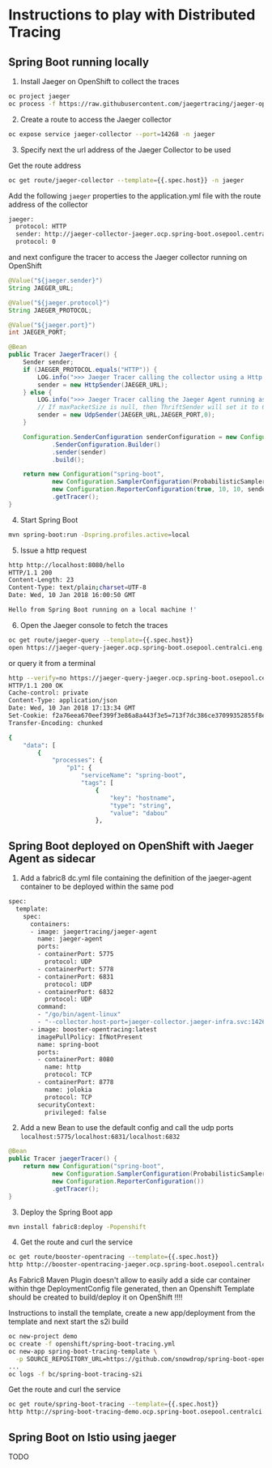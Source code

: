 # Instructions to play with Distributed Tracing

## Spring Boot running locally 

1. Install Jaeger on OpenShift to collect the traces

```bash
oc project jaeger
oc process -f https://raw.githubusercontent.com/jaegertracing/jaeger-openshift/master/all-in-one/jaeger-all-in-one-template.yml | oc create -f -
```

2. Create a route to access the Jaeger collector

```bash
oc expose service jaeger-collector --port=14268 -n jaeger
```

3. Specify next the url address of the Jaeger Collector to be used

Get the route address

```bash
oc get route/jaeger-collector --template={{.spec.host}} -n jaeger     
```

Add the following `jaeger` properties to the application.yml file with the route address of the collector

```bash
jaeger:
  protocol: HTTP
  sender: http://jaeger-collector-jaeger.ocp.spring-boot.osepool.centralci.eng.rdu2.redhat.com/api/traces
  protocol: 0
```

and next configure the tracer to access the Jaeger collector running on OpenShift

```java
@Value("${jaeger.sender}")
String JAEGER_URL;

@Value("${jaeger.protocol}")
String JAEGER_PROTOCOL;

@Value("${jaeger.port}")
int JAEGER_PORT;

@Bean
public Tracer JaegerTracer() {
    Sender sender;
    if (JAEGER_PROTOCOL.equals("HTTP")) {
        LOG.info(">>> Jaeger Tracer calling the collector using a Http sender !");
        sender = new HttpSender(JAEGER_URL);
    } else {
        LOG.info(">>> Jaeger Tracer calling the Jaeger Agent running as a container sidecar with Udp Sender");
        // If maxPacketSize is null, then ThriftSender will set it to 65000
        sender = new UdpSender(JAEGER_URL,JAEGER_PORT,0);
    }

    Configuration.SenderConfiguration senderConfiguration = new Configuration
            .SenderConfiguration.Builder()
            .sender(sender)
            .build();

    return new Configuration("spring-boot",
            new Configuration.SamplerConfiguration(ProbabilisticSampler.TYPE, 1),
            new Configuration.ReporterConfiguration(true, 10, 10, senderConfiguration))
            .getTracer();
}
```

4. Start Spring Boot

```bash
mvn spring-boot:run -Dspring.profiles.active=local
```

5. Issue a http request

```bash
http http://localhost:8080/hello
HTTP/1.1 200 
Content-Length: 23
Content-Type: text/plain;charset=UTF-8
Date: Wed, 10 Jan 2018 16:00:50 GMT

Hello from Spring Boot running on a local machine !'
```

6. Open the Jaeger console to fetch the traces

```bash
oc get route/jaeger-query --template={{.spec.host}} 
open https://jaeger-query-jaeger.ocp.spring-boot.osepool.centralci.eng.rdu2.redhat.com/search
```

or query it from a terminal

```bash
http --verify=no https://jaeger-query-jaeger.ocp.spring-boot.osepool.centralci.eng.rdu2.redhat.com/api/traces?service=spring-boot
HTTP/1.1 200 OK
Cache-control: private
Content-Type: application/json
Date: Wed, 10 Jan 2018 17:13:34 GMT
Set-Cookie: f2a76eea670eef399f3e86a8a443f3e5=713f7dc386ce37099352855f8ec66619; path=/; HttpOnly
Transfer-Encoding: chunked

{
    "data": [
        {
            "processes": {
                "p1": {
                    "serviceName": "spring-boot",
                    "tags": [
                        {
                            "key": "hostname",
                            "type": "string",
                            "value": "dabou"
                        },

```

## Spring Boot deployed on OpenShift with Jaeger Agent as sidecar

1. Add a fabric8 dc.yml file containing the definition of the jaeger-agent container to be deployed within the same pod

```bash
spec:
  template:
    spec:
      containers:
      - image: jaegertracing/jaeger-agent
        name: jaeger-agent
        ports:
        - containerPort: 5775
          protocol: UDP
        - containerPort: 5778
        - containerPort: 6831
          protocol: UDP
        - containerPort: 6832
          protocol: UDP
        command:
        - "/go/bin/agent-linux"
        - "--collector.host-port=jaeger-collector.jaeger-infra.svc:14267"
      - image: booster-opentracing:latest
        imagePullPolicy: IfNotPresent
        name: spring-boot
        ports:
        - containerPort: 8080
          name: http
          protocol: TCP
        - containerPort: 8778
          name: jolokia
          protocol: TCP
        securityContext:
          privileged: false
```

2. Add a new Bean to use the default config and call the udp ports `localhost:5775/localhost:6831/localhost:6832`

```java
@Bean
public Tracer jaegerTracer() {
    return new Configuration("spring-boot",
            new Configuration.SamplerConfiguration(ProbabilisticSampler.TYPE, 1),
            new Configuration.ReporterConfiguration())
            .getTracer();
}
```

3. Deploy the Spring Boot app

```bash
mvn install fabric8:deploy -Popenshift
```

4. Get the route and curl the service

```bash
oc get route/booster-opentracing --template={{.spec.host}} 
http http://booster-opentracing-jaeger.ocp.spring-boot.osepool.centralci.eng.rdu2.redhat.com/hello
```

As Fabric8 Maven Plugin doesn't allow to easily add a side car container within thge DeploymentConfig file generated, then an Openshift Template should be created 
to build/deploy it on OpenShift !!!!

Instructions to install the template, create a new app/deployment from the template and next start the s2i build

```bash
oc new-project demo
oc create -f openshift/spring-boot-tracing.yml
oc new-app spring-boot-tracing-template \
  -p SOURCE_REPOSITORY_URL=https://github.com/snowdrop/spring-boot-opentracing-booster.git
...
oc logs -f bc/spring-boot-tracing-s2i
```

Get the route and curl the service

```bash
oc get route/spring-boot-tracing --template={{.spec.host}} 
http http://spring-boot-tracing-demo.ocp.spring-boot.osepool.centralci.eng.rdu2.redhat.com/hello
```


## Spring Boot on Istio using jaeger

TODO

